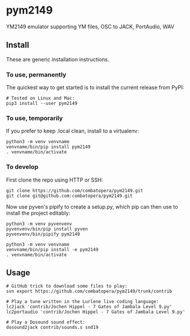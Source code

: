 # pym2149
YM2149 emulator supporting YM files, OSC to JACK, PortAudio, WAV

## Install
These are generic installation instructions.

### To use, permanently
The quickest way to get started is to install the current release from PyPI:
```
# Tested on Linux and Mac:
pip3 install --user pym2149
```

### To use, temporarily
If you prefer to keep .local clean, install to a virtualenv:
```
python3 -m venv venvname
venvname/bin/pip install pym2149
. venvname/bin/activate
```

### To develop
First clone the repo using HTTP or SSH:
```
git clone https://github.com/combatopera/pym2149.git
git clone git@github.com:combatopera/pym2149.git
```
Now use pyven's pipify to create a setup.py, which pip can then use to install the project editably:
```
python3 -m venv pyvenvenv
pyvenvenv/bin/pip install pyven
pyvenvenv/bin/pipify pym2149

python3 -m venv venvname
venvname/bin/pip install -e pym2149
. venvname/bin/activate
```

## Usage
```
# GitHub trick to download some files to play:
svn export https://github.com/combatopera/pym2149/trunk/contrib

# Play a tune written in the Lurlene live coding language:
lc2jack 'contrib/Jochen Hippel - 7 Gates of Jambala Level 9.py'
lc2portaudio 'contrib/Jochen Hippel - 7 Gates of Jambala Level 9.py'

# Play a Dosound sound effect:
dosound2jack contrib/sounds.s snd19
```
